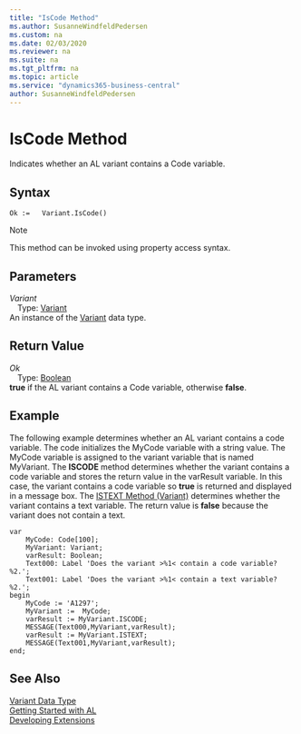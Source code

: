 ```yaml
---
title: "IsCode Method"
ms.author: SusanneWindfeldPedersen
ms.custom: na
ms.date: 02/03/2020
ms.reviewer: na
ms.suite: na
ms.tgt_pltfrm: na
ms.topic: article
ms.service: "dynamics365-business-central"
author: SusanneWindfeldPedersen
---
```

[//]: # (START>DO_NOT_EDIT)
[//]: # (IMPORTANT:Do not edit any of the content between here and the END>DO_NOT_EDIT.)
[//]: # (Any modifications should be made in the .xml files in the ModernDev repo.)
# IsCode Method
Indicates whether an AL variant contains a Code variable.


## Syntax
```
Ok :=   Variant.IsCode()
```
> [!NOTE]  
> This method can be invoked using property access syntax.  

## Parameters
*Variant*  
&emsp;Type: [Variant](variant-data-type.md)  
An instance of the [Variant](variant-data-type.md) data type.  

## Return Value
*Ok*  
&emsp;Type: [Boolean](../boolean/boolean-data-type.md)  
**true** if the AL variant contains a Code variable, otherwise **false**.  


[//]: # (IMPORTANT: END>DO_NOT_EDIT)

## Example  
 The following example determines whether an AL variant contains a code variable. The code initializes the MyCode variable with a string value. The MyCode variable is assigned to the variant variable that is named MyVariant. The **ISCODE** method determines whether the variant contains a code variable and stores the return value in the varResult variable. In this case, the variant contains a code variable so **true** is returned and displayed in a message box. The [ISTEXT Method (Variant)](../../methods/devenv-istext-method-variant.md) determines whether the variant contains a text variable. The return value is **false** because the variant does not contain a text.
   
```  
var
    MyCode: Code[100];
    MyVariant: Variant;
    varResult: Boolean;
    Text000: Label 'Does the variant >%1< contain a code variable? %2.';
    Text001: Label 'Does the variant >%1< contain a text variable? %2.';
begin
    MyCode := 'A1297';  
    MyVariant :=  MyCode;  
    varResult := MyVariant.ISCODE;  
    MESSAGE(Text000,MyVariant,varResult);  
    varResult := MyVariant.ISTEXT;  
    MESSAGE(Text001,MyVariant,varResult);  
end;
```  
  

## See Also
[Variant Data Type](variant-data-type.md)  
[Getting Started with AL](../../devenv-get-started.md)  
[Developing Extensions](../../devenv-dev-overview.md)